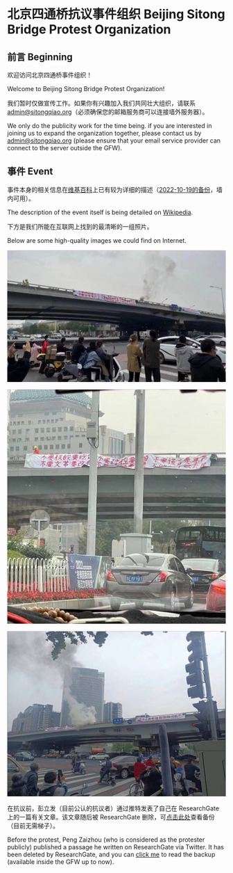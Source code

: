 # 北京四通桥抗议事件组织 Beijing Sitong Bridge Protest Organization

## 前言 Beginning

欢迎访问北京四通桥事件组织！

Welcome to Beijing Sitong Bridge Protest Organization!

我们暂时仅做宣传工作。如果你有兴趣加入我们共同壮大组织，请联系 [admin@sitongqiao.org](mailto:admin@sitongqiao.org)（必须确保您的邮箱服务商可以连接墙外服务器）。

We only do the publicity work for the time being. if you are interested in joining us to expand the organization together, please contact us by [admin@sitongqiao.org](mailto:admin@sitongqiao.org) (please ensure that your email service provider can connect to the server outside the GFW).

## 事件 Event

事件本身的相关信息在[维基百科](https://zh.wikipedia.org/wiki/北京四通桥抗议)上已有较为详细的描述（[2022-10-19的备份](/wikipedia-zh.pdf)，墙内可用）。

The description of the event itself is being detailed on [Wikipedia](https://en.wikipedia.org/wiki/Beijing_Sitong_Bridge_protest).

下方是我们所能在互联网上找到的最清晰的一组照片。

Below are some high-quality images we could find on Internet.

![Sitong1.jpg](/Sitong1.jpg)

![Sitong2.jpg](/Sitong2.jpg)

![Sitong3.jpg](/Sitong3.jpg)

在抗议前，彭立发（目前公认的抗议者）通过推特发表了自己在 ResearchGate 上的一篇有关文章。该文章随后被 ResearchGate 删除，可[点击此处](/PengZaizhou-tutorial.pdf
)查看备份（目前无需梯子）。

Before the protest, Peng Zaizhou (who is considered as the protester publicly) published a passage he written on ResearchGate via Twitter. It has been deleted by ResearchGate, and you can [click me](/PengZaizhou-tutorial.pdf) to read the backup (available inside the GFW up to now).
